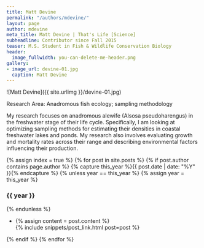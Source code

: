 ```yaml
---
title: Matt Devine
permalink: "/authors/mdevine/"
layout: page
author: mdevine
meta_title: Matt Devine | That's Life [Science]
subheadline: Contributor since Fall 2015
teaser: M.S. Student in Fish & Wildlife Conservation Biology
header:
  image_fullwidth: you-can-delete-me-header.png
gallery:
- image_url: devine-01.jpg
  caption: Matt Devine
---
```


![Matt Devine]({{ site.urlimg }}/devine-01.jpg)

Research Area: Anadromous fish ecology; sampling methodology

My research focuses on anadromous alewife (Alsosa pseudoharengus) in the freshwater stage of their life cycle. Specifically, I am looking at optimizing sampling methods for estimating their densities in coastal freshwater lakes and ponds. My research also involves evaluating growth and mortality rates across their range and describing environmental factors influencing their production. 

{% assign index = true %}
{% for post in site.posts %}
{% if post.author contains page.author %}
{% capture this_year %}{{ post.date | date: "%Y" }}{% endcapture %}
{% unless year == this_year %}
{% assign year = this_year %}
<h3>{{ year }}</h3>
{% endunless %}
<ul style="list-style-type:disc">
 <li> 
 {% assign content = post.content %} 
 <article>
 {% include snippets/post_link.html post=post %}
 </article>
 </li>
</ul>
{% endif %}
{% endfor %}
